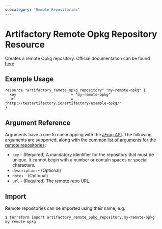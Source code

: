 ```yaml
---
subcategory: "Remote Repositories"
---
```

# Artifactory Remote Opkg Repository Resource

Creates a remote Opkg repository.
Official documentation can be found [here](https://www.jfrog.com/confluence/display/JFROG/Opkg+Repositories).


## Example Usage

```hcl
resource "artifactory_remote_opkg_repository" "my-remote-opkg" {
  key                         = "my-remote-opkg"
  url                         = "http://testartifactory.io/artifactory/example-opkg/"
}
```

## Argument Reference

Arguments have a one to one mapping with the [JFrog API](https://www.jfrog.com/confluence/display/RTF/Repository+Configuration+JSON).
The following arguments are supported, along with the [common list of arguments for the remote repositories](remote.md):

* `key` - (Required) A mandatory identifier for the repository that must be unique. It cannot begin with a number or
  contain spaces or special characters.
* `description` - (Optional)
* `notes` - (Optional)
* `url` - (Required) The remote repo URL.

## Import

Remote repositories can be imported using their name, e.g.
```
$ terraform import artifactory_remote_opkg_repository.my-remote-opkg my-remote-opkg
```
